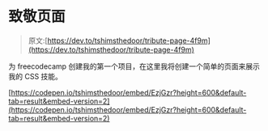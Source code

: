 # 致敬页面

> 原文:[https://dev.to/tshimsthedoor/tribute-page-4f9m](https://dev.to/tshimsthedoor/tribute-page-4f9m)

为 freecodecamp 创建我的第一个项目，在这里我将创建一个简单的页面来展示我的 CSS 技能。

[https://codepen.io/tshimsthedoor/embed/EzjGzr?height=600&default-tab=result&embed-version=2](https://codepen.io/tshimsthedoor/embed/EzjGzr?height=600&default-tab=result&embed-version=2)